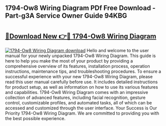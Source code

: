 ## 1794-Ow8 Wiring Diagram PDf Free Download - Part-g3A Service Owner Guide 94KBG

# <h2><a href="http://dfqzod0.blite.top/?on=1794-Ow8+Wiring+Diagram">🔗Download New 👉🔴 1794-Ow8 Wiring Diagram</a></h2>

[![1794-Ow8 Wiring Diagram download](https://i.imgur.com/lujVjoI.png)](http://dfqzod0.blite.top/?on=1794-Ow8+Wiring+Diagram)
Hello and welcome to the user manual for your newly unpacked 1794-Ow8 Wiring Diagram. This guide is here to help you make the most of your product by providing a comprehensive overview of its features, installation process, operation instructions, maintenance tips, and troubleshooting procedures. To ensure a successful experience with your new 1794-Ow8 Wiring Diagram, please read this user manual carefully before use. It includes detailed instructions for product setup, as well as information on how to use its various features and capabilities. 1794-Ow8 Wiring Diagram comes with an impressive collection of advanced features, including facial recognition, gesture control, customizable profiles, and automated tasks, all of which can be accessed and customized through the user interface. Your Success is Our Priority 1794-Ow8 Wiring Diagram. We are committed to providing you with the best possible experience.
